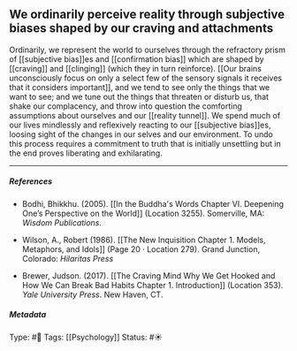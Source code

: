 ## We ordinarily perceive reality through subjective biases shaped by our craving and attachments # 

Ordinarily, we represent the world to ourselves through the refractory prism of [[subjective bias]]es and [[confirmation bias]] which are shaped by [[craving]] and [[clinging]] (which they in turn reinforce). [[Our brains unconsciously focus on only a select few of the sensory signals it receives that it considers important]], and we tend to see only the things that we want to see; and we tune out the things that threaten or disturb us, that shake our complacency, and throw into question the comforting assumptions about ourselves and our [[reality tunnel]]. We spend much of our lives mindlessly and reflexively reacting to our [[subjective bias]]es, loosing sight of the changes in our selves and our environment. To undo this process requires a commitment to truth that is initially unsettling but in the end proves liberating and exhilarating. 

___

##### References

- Bodhi, Bhikkhu. (2005). [[In the Buddha's Words Chapter VI. Deepening One’s Perspective on the World]]   (Location 3255). Somerville, MA: _Wisdom Publications_.

- Wilson, A., Robert (1986). [[The New Inquisition Chapter 1. Models, Metaphors, and Idols]] (Page 20 · Location 279). Grand Junction, Colorado: _Hilaritas Press_

- Brewer, Judson. (2017). [[The Craving Mind Why We Get Hooked and How We Can Break Bad Habits Chapter 1. Introduction]] (Location 353). _Yale University Press_. New Haven, CT.

##### Metadata

Type: #🔴 
Tags: [[Psychology]] 
Status: #☀️ 
